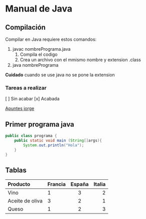# Manual de Java
## Compilación
Compilar en Java requiere estos comandos:
1. javac nombrePrograma.java
    1. Compila el codigo
    2. Crea un archivo con el mmismo nombre y extension .class
1. java nombrePrograma

**Cuidado** cuando se use java no se pone la extension

### Tareas a realizar
[ ] Sin acabar
[x] Acabada

[Apuntes jorge](https://jorgesanchez.net/gbd)

## Primer programa java
```Java
public class programa {
	public static void main (String[]args){
		System.out.println("Hola");
	}
}
``` 
## Tablas
|Producto |Francia | España | Italia|
|:--- |:---- |:----:| ----:|
|Vino| 1| 3 | 2 |
|Aceite de oliva | 3 | 2 | 1 |
|Queso| 1 | 2 | 3 |